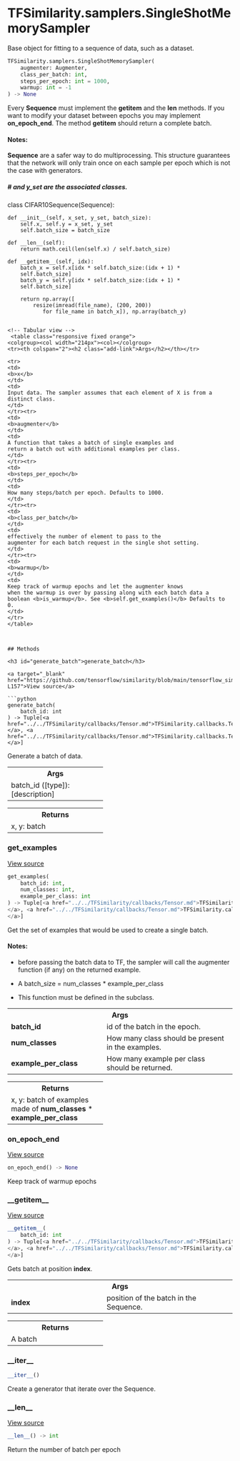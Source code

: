 # TFSimilarity.samplers.SingleShotMemorySampler





Base object for fitting to a sequence of data, such as a dataset.

```python
TFSimilarity.samplers.SingleShotMemorySampler(
    augmenter: Augmenter,
    class_per_batch: int,
    steps_per_epoch: int = 1000,
    warmup: int = -1
) -> None
```



<!-- Placeholder for "Used in" -->

Every <b>Sequence</b> must implement the <b>__getitem__</b> and the <b>__len__</b> methods.
If you want to modify your dataset between epochs you may implement
<b>on_epoch_end</b>.
The method <b>__getitem__</b> should return a complete batch.

#### Notes:



<b>Sequence</b> are a safer way to do multiprocessing. This structure guarantees
that the network will only train once
 on each sample per epoch which is not the case with generators.

##### # and <b>y_set</b> are the associated classes.

class CIFAR10Sequence(Sequence):

    def __init__(self, x_set, y_set, batch_size):
        self.x, self.y = x_set, y_set
        self.batch_size = batch_size

    def __len__(self):
        return math.ceil(len(self.x) / self.batch_size)

    def __getitem__(self, idx):
        batch_x = self.x[idx * self.batch_size:(idx + 1) *
        self.batch_size]
        batch_y = self.y[idx * self.batch_size:(idx + 1) *
        self.batch_size]

        return np.array([
            resize(imread(file_name), (200, 200))
               for file_name in batch_x]), np.array(batch_y)
```

<!-- Tabular view -->
 <table class="responsive fixed orange">
<colgroup><col width="214px"><col></colgroup>
<tr><th colspan="2"><h2 class="add-link">Args</h2></th></tr>

<tr>
<td>
<b>x</b>
</td>
<td>
Input data. The sampler assumes that each element of X is from a
distinct class.
</td>
</tr><tr>
<td>
<b>augmenter</b>
</td>
<td>
A function that takes a batch of single examples and
return a batch out with additional examples per class.
</td>
</tr><tr>
<td>
<b>steps_per_epoch</b>
</td>
<td>
How many steps/batch per epoch. Defaults to 1000.
</td>
</tr><tr>
<td>
<b>class_per_batch</b>
</td>
<td>
effectively the number of element to pass to the
augmenter for each batch request in the single shot setting.
</td>
</tr><tr>
<td>
<b>warmup</b>
</td>
<td>
Keep track of warmup epochs and let the augmenter knows
when the warmup is over by passing along with each batch data a
boolean <b>is_warmup</b>. See <b>self.get_examples()</b> Defaults to 0.
</td>
</tr>
</table>



## Methods

<h3 id="generate_batch">generate_batch</h3>

<a target="_blank" href="https://github.com/tensorflow/similarity/blob/main/tensorflow_similarity/samplers/samplers.py#L135-L157">View source</a>

```python
generate_batch(
    batch_id: int
) -> Tuple[<a href="../../TFSimilarity/callbacks/Tensor.md">TFSimilarity.callbacks.Tensor``<b>
</a>, <a href="../../TFSimilarity/callbacks/Tensor.md">TFSimilarity.callbacks.Tensor</b>``
</a>]
```


Generate a batch of data.


<!-- Tabular view -->
 <table class="responsive fixed orange">
<colgroup><col width="214px"><col></colgroup>
<tr><th colspan="2">Args</th></tr>
<tr class="alt">
<td colspan="2">
batch_id ([type]): [description]
</td>
</tr>

</table>



<!-- Tabular view -->
 <table class="responsive fixed orange">
<colgroup><col width="214px"><col></colgroup>
<tr><th colspan="2">Returns</th></tr>
<tr class="alt">
<td colspan="2">
x, y: batch
</td>
</tr>

</table>



<h3 id="get_examples">get_examples</h3>

<a target="_blank" href="https://github.com/tensorflow/similarity/blob/main/tensorflow_similarity/samplers/memory_samplers.py#L249-L264">View source</a>

```python
get_examples(
    batch_id: int,
    num_classes: int,
    example_per_class: int
) -> Tuple[<a href="../../TFSimilarity/callbacks/Tensor.md">TFSimilarity.callbacks.Tensor``<b>
</a>, <a href="../../TFSimilarity/callbacks/Tensor.md">TFSimilarity.callbacks.Tensor</b>``
</a>]
```


Get the set of examples that would be used to create a single batch.


#### Notes:

- before passing the batch data to TF, the sampler will call the
  augmenter function (if any) on the returned example.

- A batch_size = num_classes * example_per_class

- This function must be defined in the subclass.



<!-- Tabular view -->
 <table class="responsive fixed orange">
<colgroup><col width="214px"><col></colgroup>
<tr><th colspan="2">Args</th></tr>

<tr>
<td>
<b>batch_id</b>
</td>
<td>
id of the batch in the epoch.
</td>
</tr><tr>
<td>
<b>num_classes</b>
</td>
<td>
How many class should be present in the examples.
</td>
</tr><tr>
<td>
<b>example_per_class</b>
</td>
<td>
How many example per class should be returned.
</td>
</tr>
</table>



<!-- Tabular view -->
 <table class="responsive fixed orange">
<colgroup><col width="214px"><col></colgroup>
<tr><th colspan="2">Returns</th></tr>
<tr class="alt">
<td colspan="2">
x, y: batch of examples made of <b>num_classes</b> * <b>example_per_class</b>
</td>
</tr>

</table>



<h3 id="on_epoch_end">on_epoch_end</h3>

<a target="_blank" href="https://github.com/tensorflow/similarity/blob/main/tensorflow_similarity/samplers/samplers.py#L120-L130">View source</a>

```python
on_epoch_end() -> None
```


Keep track of warmup epochs


<h3 id="__getitem__">__getitem__</h3>

<a target="_blank" href="https://github.com/tensorflow/similarity/blob/main/tensorflow_similarity/samplers/samplers.py#L132-L133">View source</a>

```python
__getitem__(
    batch_id: int
) -> Tuple[<a href="../../TFSimilarity/callbacks/Tensor.md">TFSimilarity.callbacks.Tensor``<b>
</a>, <a href="../../TFSimilarity/callbacks/Tensor.md">TFSimilarity.callbacks.Tensor</b>``
</a>]
```


Gets batch at position <b>index</b>.


<!-- Tabular view -->
 <table class="responsive fixed orange">
<colgroup><col width="214px"><col></colgroup>
<tr><th colspan="2">Args</th></tr>

<tr>
<td>
<b>index</b>
</td>
<td>
position of the batch in the Sequence.
</td>
</tr>
</table>



<!-- Tabular view -->
 <table class="responsive fixed orange">
<colgroup><col width="214px"><col></colgroup>
<tr><th colspan="2">Returns</th></tr>
<tr class="alt">
<td colspan="2">
A batch
</td>
</tr>

</table>



<h3 id="__iter__">__iter__</h3>

```python
__iter__()
```


Create a generator that iterate over the Sequence.


<h3 id="__len__">__len__</h3>

<a target="_blank" href="https://github.com/tensorflow/similarity/blob/main/tensorflow_similarity/samplers/samplers.py#L116-L118">View source</a>

```python
__len__() -> int
```


Return the number of batch per epoch




